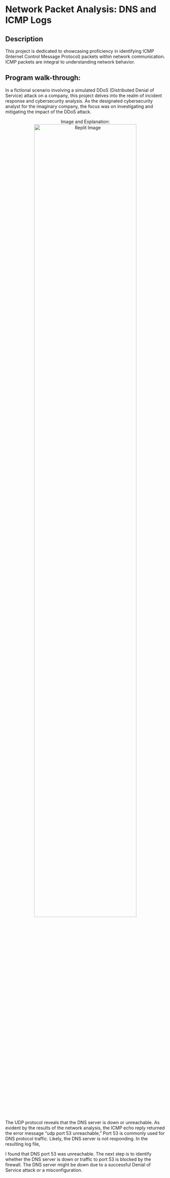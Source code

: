 <h1>Network Packet Analysis: DNS and ICMP Logs</h1>

<h2>Description</h2>
This project is dedicated to showcasing proficiency in identifying ICMP (Internet Control Message Protocol) packets within network communication. ICMP packets are integral to understanding network behavior.
<br />



<h2>Program walk-through:</h2>
In a fictional scenario involving a simulated DDoS (Distributed Denial of Service) attack on a company, this project delves into the realm of incident response and cybersecurity analysis. As the designated cybersecurity analyst for the imaginary company, the focus was on investigating and mitigating the impact of the DDoS attack.
<p align="center">
Image and Explanation: <br/>
<img src="https://i.imgur.com/Q0c9qzL.png" height="80%" width="80%" alt="Replit Image"/>

The UDP protocol reveals that the DNS server is down or unreachable. As
evident by the results of the network analysis, the ICMP echo reply returned
the error message “udp port 53 unreachable,” Port 53 is commonly used for
DNS protocol traffic. Likely, the DNS server is not responding.
In the resulting log file, 


I
found that DNS port 53 was unreachable. The next step is to identify whether
the DNS server is down or traffic to port 53 is blocked by the firewall. The DNS
server might be down due to a successful Denial of Service attack or a
misconfiguration.
<br />
<br />

</p>

<!--
 ```diff
- text in red
+ text in green
! text in orange
# text in gray
@@ text in purple (and bold)@@
```
--!>
